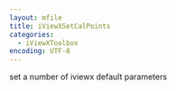 ```yaml
---
layout: mfile
title: iViewXSetCalPoints
categories:
  - iViewXToolbox
encoding: UTF-8
---
```


set a number of iviewx default parameters